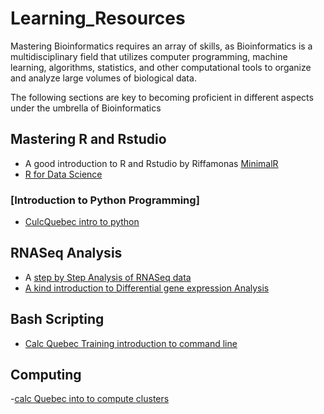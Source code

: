 # Learning_Resources  
Mastering Bioinformatics requires an array of skills, as Bioinformatics is a multidisciplinary field that utilizes computer programming, machine learning,  algorithms, statistics, and other computational tools to organize and analyze large volumes of biological data.  


The following sections are key to becoming proficient in different aspects under the umbrella of Bioinformatics  

## Mastering R and Rstudio  
- A good introduction to R and Rstudio by Riffamonas [MinimalR](https://riffomonas.org/minimalR/)
- [R for Data Science](https://r4ds.hadley.nz/)

### [Introduction to Python Programming]
- [CulcQuebec intro to python](https://swcarpentry.github.io/python-novice-inflammation/)

  
## RNASeq Analysis
- A [step by Step Analysis of RNASeq data](https://github.com/CebolaLab/RNA-seq)
- [A kind introduction to Differential gene expression Analysis](https://ucdavis-bioinformatics-training.github.io/2022-April-GGI-DE-in-R/data_analysis/DE_Analysis_with_quizzes_fixed)

## Bash Scripting
- [Calc Quebec Training introduction to command line](https://swcarpentry.github.io/shell-novice/)

## Computing
  -[calc Quebec into to compute clusters](https://docs.google.com/presentation/d/1p55jYkr776A6Ccb2Piz0nzRbxns_W66H92qLrAYKm40/edit#slide=id.g113d7e50498_0_368)
